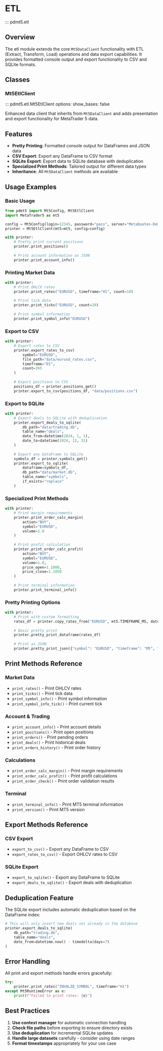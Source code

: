 # ETL

::: pdmt5.etl

## Overview

The etl module extends the core `Mt5DataClient` functionality with ETL (Extract, Transform, Load) operations and data export capabilities. It provides formatted console output and export functionality to CSV and SQLite formats.

## Classes

### Mt5EtlClient
::: pdmt5.etl.Mt5EtlClient
    options:
      show_bases: false

Enhanced data client that inherits from `Mt5DataClient` and adds presentation and export functionality for MetaTrader 5 data.

## Features

- **Pretty Printing**: Formatted console output for DataFrames and JSON data
- **CSV Export**: Export any DataFrame to CSV format
- **SQLite Export**: Export data to SQLite database with deduplication
- **Specialized Print Methods**: Tailored output for different data types
- **Inheritance**: All `Mt5DataClient` methods are available

## Usage Examples

### Basic Usage

```python
from pdmt5 import Mt5Config, Mt5EtlClient
import MetaTrader5 as mt5

config = Mt5Config(login=12345, password="pass", server="MetaQuotes-Demo")
printer = Mt5EtlClient(mt5=mt5, config=config)

with printer:
    # Pretty print current positions
    printer.print_positions()
    
    # Print account information as JSON
    printer.print_account_info()
```

### Printing Market Data

```python
with printer:
    # Print OHLCV rates
    printer.print_rates("EURUSD", timeframe="H1", count=10)
    
    # Print tick data
    printer.print_ticks("EURUSD", count=20)
    
    # Print symbol information
    printer.print_symbol_info("EURUSD")
```

### Export to CSV

```python
with printer:
    # Export rates to CSV
    printer.export_rates_to_csv(
        symbol="EURUSD",
        file_path="data/eurusd_rates.csv",
        timeframe="D1",
        count=365
    )
    
    # Export positions to CSV
    positions_df = printer.positions_get()
    printer.export_to_csv(positions_df, "data/positions.csv")
```

### Export to SQLite

```python
with printer:
    # Export deals to SQLite with deduplication
    printer.export_deals_to_sqlite(
        db_path="data/trading.db",
        table_name="deals",
        date_from=datetime(2024, 1, 1),
        date_to=datetime(2024, 12, 31)
    )
    
    # Export any DataFrame to SQLite
    symbols_df = printer.symbols_get()
    printer.export_to_sqlite(
        dataframe=symbols_df,
        db_path="data/market.db",
        table_name="symbols",
        if_exists="replace"
    )
```

### Specialized Print Methods

```python
with printer:
    # Print margin requirements
    printer.print_order_calc_margin(
        action="BUY",
        symbol="EURUSD",
        volume=1.0
    )
    
    # Print profit calculation
    printer.print_order_calc_profit(
        action="BUY",
        symbol="EURUSD",
        volume=1.0,
        price_open=1.1000,
        price_close=1.1050
    )
    
    # Print terminal information
    printer.print_terminal_info()
```

### Pretty Printing Options

```python
with printer:
    # Print with custom formatting
    rates_df = printer.copy_rates_from("EURUSD", mt5.TIMEFRAME_M5, datetime.now(), 100)
    
    # Basic pretty print
    printer.pretty_print_dataframe(rates_df)
    
    # Print as JSON
    printer.pretty_print_json({"symbol": "EURUSD", "timeframe": "M5", "count": 100})
```

## Print Methods Reference

### Market Data
- `print_rates()` - Print OHLCV rates
- `print_ticks()` - Print tick data
- `print_symbol_info()` - Print symbol information
- `print_symbol_info_tick()` - Print current tick

### Account & Trading
- `print_account_info()` - Print account details
- `print_positions()` - Print open positions
- `print_orders()` - Print pending orders
- `print_deals()` - Print historical deals
- `print_orders_history()` - Print order history

### Calculations
- `print_order_calc_margin()` - Print margin requirements
- `print_order_calc_profit()` - Print profit calculations
- `print_order_check()` - Print order validation results

### Terminal
- `print_terminal_info()` - Print MT5 terminal information
- `print_version()` - Print MT5 version

## Export Methods Reference

### CSV Export
- `export_to_csv()` - Export any DataFrame to CSV
- `export_rates_to_csv()` - Export OHLCV rates to CSV

### SQLite Export
- `export_to_sqlite()` - Export any DataFrame to SQLite
- `export_deals_to_sqlite()` - Export deals with deduplication

## Deduplication Feature

The SQLite export includes automatic deduplication based on the DataFrame index:

```python
# This will only insert new deals not already in the database
printer.export_deals_to_sqlite(
    db_path="trading.db",
    table_name="deals",
    date_from=datetime.now() - timedelta(days=7)
)
```

## Error Handling

All print and export methods handle errors gracefully:

```python
try:
    printer.print_rates("INVALID_SYMBOL", timeframe="H1")
except Mt5RuntimeError as e:
    print(f"Failed to print rates: {e}")
```

## Best Practices

1. **Use context manager** for automatic connection handling
2. **Check file paths** before exporting to ensure directory exists
3. **Use deduplication** for incremental SQLite updates
4. **Handle large datasets** carefully - consider using date ranges
5. **Format timestamps** appropriately for your use case